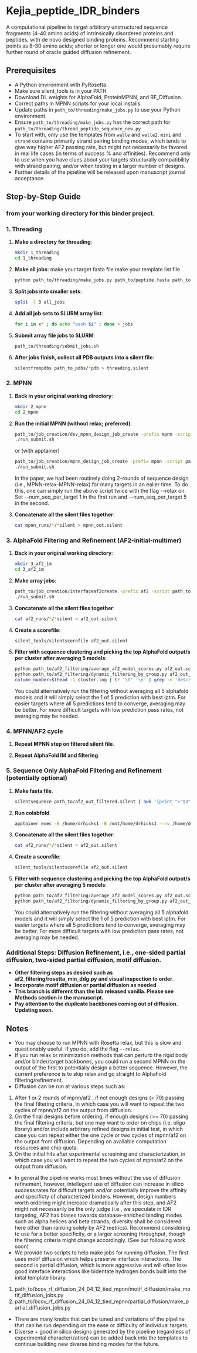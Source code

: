 # Kejia_peptide_IDR_binders

A computational pipeline to target arbitrary unstructured sequence fragments (4-40 amino acids) of intrinsically disordered proteins and peptides, with de novo designed binding proteins. Recommend starting points as 8-30 amino acids; shorter or longer one would presumably require further round of oracle guided diffusion refinement.

## Prerequisites

- A Python environment with PyRosetta.
- Make sure silent_tools is in your PATH
- Download DL weights for AlphaFold, ProteinMPNN, and RF_Diffusion.
- Correct paths in MPNN scripts for your local installs.
- Update paths in `path_to/threading/make_jobs.py` to use your Python environment.
- Ensure `path_to/threading/make_jobs.py` has the correct path for `path_to/threading/thread_peptide_sequence_new.py`
- To start with, only use the templates from `walle` and `walle2`. `mini` and `strand` contains primarily strand pairing binding modes, which tends to give way higher AF2 passing rate, but might not necessarily be favored in real life cases (in terms of success % and affinities). Recommend only to use when you have clues about your targets structurally compatibility with strand pairing, and/or when testing in a larger number of designs.
- Further details of the pipeline will be released upon manuscript journal acceptance.

## Step-by-Step Guide

### from your working directory for this binder project.

### 1. Threading

1. **Make a directory for threading**:
    ```sh
    mkdir 1_threading
    cd 1_threading
    ```

2. **Make all jobs**:
    make your target fasta file
    make your template list file
    ```sh
    python path_to/threading/make_jobs.py path_to/peptide.fasta path_to/templates.list | sort -R > all_jobs
    ```

3. **Split jobs into smaller sets**:
    ```sh
    split -l 3 all_jobs
    ```

4. **Add all job sets to SLURM array list**:
    ```sh
    for i in x* ; do echo "bash $i" ; done > jobs
    ```

5. **Submit array file jobs to SLURM**:
    ```sh
    path_to/threading/submit_jobs.sh
    ```

6. **After jobs finish, collect all PDB outputs into a silent file**:
    ```sh
    silentfrompdbs path_to_pdbs/*pdb > threading.silent
    ```

### 2. MPNN

1. **Back in your original working directory**:
    ```sh
    mkdir 2_mpnn
    cd 2_mpnn
    ```

2. **Run the initial MPNN (without relax; preferred)**:
    ```sh
    path_to/job_creation/dev_mpnn_design_job_create -prefix mpnn -script path_to/mpnn_git_repo/design_scripts/killer_mpnn_interface_design.py -p cpu -t 12:00:00 -mem 5 -cpus 1 -conda path_to/env/mpnn_pyro -structs_per_job 100 -silent path_to/threading.silent -args "--num_seq_per_target 5 --max_out 5 --sampling_temp 0.1"
    ./run_submit.sh
    ```

    or (with apptainer)
    ```sh
    path_to/job_creation/mpnn_design_job_create -prefix mpnn -script path_to/mpnn_git_repo/design_scripts/killer_mpnn_interface_design.py -p cpu -t 12:00:00 -mem 5 -cpus 1 -apptainer path_to/your_apptainer -structs_per_job 100 -silent path_to/threading.silent -args "--num_seq_per_target 5 --max_out 5 --sampling_temp 0.1"
    ./run_submit.sh
    ```

    In the paper, we had been routinely doing 2-rounds of sequence design (i.e., MPNN-relax-MPNN-relax) for many targets in an ealier time. To do this, one can simply run the above script twice with the flag --relax on. Set --num_seq_per_target 1 in the first run and --num_seq_per_target 5 in the second.
    

4. **Concatenate all the silent files together**:
    ```sh
    cat mpnn_runs/*/*silent > mpnn_out.silent
    ```

### 3. AlphaFold Filtering and Refinement (AF2-initial-multimer)

1. **Back in your original working directory**:
    ```sh
    mkdir 3_af2_im
    cd 3_af2_im
    ```

2. **Make array jobs**:
    ```sh
    path_to/job_creation/interfaceaf2create -prefix af2 -script path_to/colabfold_initial_guess/AlphaFold2_initial_guess_multimer.py -silent ../2_mpnn/mpnn_out.silent -gres "gpu:1" -apptainer /home/drhicks1/scripts/Kejia_peptide_binders/colabfold_initial_guess/make_apptainer/colab_fold_ig_cuda12.sif -structs_per_job 300 -p gpu-bf -t 06:00:00
    ./run_submit.sh
    ```

3. **Concatenate all the silent files together**:
    ```sh
    cat af2_runs/*/*silent > af2_out.silent
    ```

4. **Create a scorefile**:
    ```sh
    silent_tools/silentscorefile af2_out.silent
    ```

5. **Filter with sequence clustering and picking the top AlphaFold output/s per cluster after averaging 5 models**:
    ```sh
    python path_to/af2_filtering/average_af2_model_scores.py af2_out.sc > af2_out_averaged.sc
    python path_to/af2_filtering/dynamic_filtering_by_group.py af2_out_averaged.sc af2_out.silent > cluster.log
    column_number=$(head -1 cluster.log | tr '\t' '\n' | grep -n 'description' | cut -d: -f1); awk -v col=$column_number 'NR > 1 {print $col}' cluster.log | grep -oE '[a-zA-Z0-9_]+_af2mv3_[0-9]+' > tags
    ```

    You could alternatively run the filtering without averaging all 5 alphafold models and it will simply select the 1 of 5 prediction with best iptm. For easier targets where all 5 predictions tend to converge, averaging may be better. For more difficult targets with low prediction pass rates, not averaging may be needed.

### 4. MPNN/AF2 cycle
1. **Repeat MPNN step on filtered silent file**.

2. **Repeat AlphaFold IM and filtering**.

### 5. Sequence Only AlphaFold Filtering and Refinement (potentially optional)
1. **Make fasta file**.
    ```sh
    silentsequence path_to/af2_out_filtered.silent | awk '{print ">"$3"\n"$1":"$2}' > colabfold_input.fasta
    ```
    
2. **Run colabfold**.
    ```sh
    apptainer exec -B /home/drhicks1 -B /mnt/home/drhicks1 --nv /home/drhicks1/scripts/Kejia_peptide_binders/colabfold_initial_guess/make_apptainer/colab_fold_ig_cuda12.sif python path_to/colabfold_initial_guess/AlphaFold2_jupyter-batch_hack_new_v2.py --fasta colabfold_input.fasta --num_recycles 10
    ```

3. **Concatenate all the silent files together**:
    ```sh
    cat af2_runs/*/*silent > af2_out.silent
    ```

4. **Create a scorefile**:
    ```sh
    silent_tools/silentscorefile af2_out.silent
    ```

5. **Filter with sequence clustering and picking the top AlphaFold output/s per cluster after averaging 5 models**:
    ```sh
    python path_to/af2_filtering/average_af2_model_scores.py af2_out.sc > af2_out_averaged.sc
    python path_to/af2_filtering/dynamic_filtering_by_group.py af2_out_averaged.sc af2_out.silent --not_initial_guess
    ```

    You could alternatively run the filtering without averaging all 5 alphafold models and it will simply select the 1 of 5 prediction with best iptm. For easier targets where all 5 predictions tend to converge, averaging may be better. For more difficult targets with low prediction pass rates, not averaging may be needed.

### Additional Steps: Diffusion Refinement, i.e., one-sided partial diffusion, two-sided partial diffusion, motif diffusion.

- **Other filtering steps as desired such as af2_filtering/rosetta_min_ddg.py and visual inspection to order**.
- **Incorporate motif diffusion or partial diffusion as needed**
- **This branch is different than the lab released vanilla. Please see Methods section in the manuscript.**
- **Pay attention to the duplicate backbones coming out of diffusion. Updating soon.**

## Notes

- You may choose to run MPNN with Rosetta relax, but this is slow and questionably useful. If you do, add the flag `--relax`.
- If you run relax or minimization methods that can perturb the rigid body and/or binder/target backbones, you could run a second MPNN on the output of the first to potentially design a better sequence. However, the current preference is to skip relax and go straight to AlphaFold filtering/refinement.
- Diffusion can be run at various steps such as:
1. After 1 or 2 rounds of mpnn/af2 , if not enough designs (< 70) passing the final filtering criteria, in which case you will want to repeat the two cycles of mpnn/af2 on the output from diffusion.
2. On the final designs before ordering, if enough designs (>= 70) passing the final filtering criteria, but one may want to order on chips (i.e. oligo library) and/or include arbitrary refined designs in initial test, in which case you can repeat either the one cycle or two cycles of mpnn/af2 on the output from diffusion. Depending on available computation resources and chip quota.
3. On the initial hits after experimental screeining and characterization, in which case you will want to repeat the two cycles of mpnn/af2 on the output from diffusion.
- In general the pipeline works most times without the use of diffusion refinement, however, intellegent use of diffusion can increase in silico success rates for difficult targets and/or potentially improve the affinity and specificty of characterized binders. However, design numbers worth ordering might increase dramatically after this step, and AF2 might not necessarily be the only judge (i.e., we speculate in IDR targeting, AF2 has biases towards database-enriched binding modes such as alpha helices and beta strands; diversity shall be considered here other than ranking solely by AF2 metrics). Recommend considering to use for a better specificity, or a larger screening throughput, though the filtering criteria might change accordingly. (See our following work soon)
- We provide two scripts to help make jobs for running diffusion. The first uses motif diffusion which helps preserve interface interactions. The second is partial diffusion, which is more aggressive and will often lose good interface interactions like bidentate hydrogen bonds built into the inital template library.
1. path_to/bcov_rf_diffusion_24_04_12_tied_mpnn/motif_diffusion/make_motif_diffusion_jobs.py
2. path_to/bcov_rf_diffusion_24_04_12_tied_mpnn/partial_diffusion/make_partial_diffusion_jobs.py
- There are many knobs that can be tuned and variations of the pipeline that can be run depending on the ease or difficulty of individual targets.
- Diverse + good in silico designs generated by the pipeline (regardless of experimental characterization) can be added back into the templates to continue building new diverse binding modes for the future.

